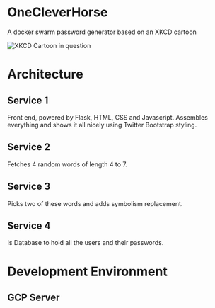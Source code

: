 # OneCleverHorse
A docker swarm password generator based on an XKCD cartoon

![XKCD Cartoon in question](https://imgs.xkcd.com/comics/password_strength.png)

# Architecture
## Service 1
Front end, powered by Flask, HTML, CSS and Javascript. Assembles everything and shows it all nicely using Twitter Bootstrap styling.
## Service 2
Fetches 4 random words of length 4 to 7.
## Service 3
Picks two of these words and adds symbolism replacement.
## Service 4
Is Database to hold all the users and their passwords.

# Development Environment
## GCP Server